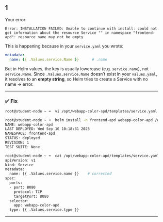 ## 1

Your error:

```
Error: INSTALLATION FAILED: Unable to continue with install: could not get information about the resource Service "" in namespace "frontend-apd": resource name may not be empty
```

This is happening because in your `service.yaml` you wrote:

```yaml
metadata:
  name: {{ .Values.service.Name }}      # .name
```

But in Helm values, the key is usually lowercase (e.g. `service.name`), not `service.Name`.
Since `.Values.service.Name` doesn’t exist in your `values.yaml`, it resolves to an **empty string**, so Helm tries to create a Service with no name → error.

---

### ✅ Fix

```bash
root@student-node ~ ➜  vi /opt/webapp-color-apd/templates/service.yaml 

root@student-node ~ ➜  helm install -n frontend-apd webapp-color-apd /opt/webapp-color-apd/
NAME: webapp-color-apd
LAST DEPLOYED: Wed Sep 10 10:18:31 2025
NAMESPACE: frontend-apd
STATUS: deployed
REVISION: 1
TEST SUITE: None

root@student-node ~ ➜  cat /opt/webapp-color-apd/templates/service.yaml 
apiVersion: v1
kind: Service
metadata:
  name: {{ .Values.service.name }}    # corrected
spec:
  ports:
  - port: 8080
    protocol: TCP
    targetPort: 8080
  selector:
    app: webapp-color-apd
  type: {{ .Values.service.type }}
```

---
